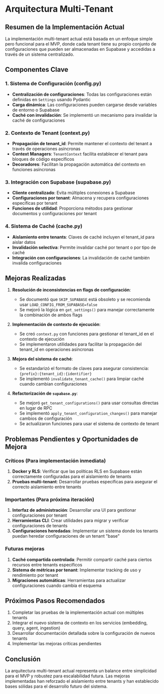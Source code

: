 # Arquitectura Multi-Tenant

## Resumen de la Implementación Actual

La implementación multi-tenant actual está basada en un enfoque simple pero funcional para el MVP, donde cada tenant tiene su propio conjunto de configuraciones que pueden ser almacenadas en Supabase y accedidas a través de un sistema centralizado.

## Componentes Clave

### 1. Sistema de Configuración (config.py)

- **Centralización de configuraciones**: Todas las configuraciones están definidas en `Settings` usando Pydantic
- **Carga dinámica**: Las configuraciones pueden cargarse desde variables de entorno o Supabase
- **Caché con invalidación**: Se implementó un mecanismo para invalidar la caché de configuraciones

### 2. Contexto de Tenant (context.py)

- **Propagación de tenant_id**: Permite mantener el contexto del tenant a través de operaciones asíncronas
- **Context Managers**: `TenantContext` facilita establecer el tenant para bloques de código específicos
- **Decoradores**: Facilitan la propagación automática del contexto en funciones asíncronas

### 3. Integración con Supabase (supabase.py)

- **Cliente centralizado**: Evita múltiples conexiones a Supabase
- **Configuraciones por tenant**: Almacena y recupera configuraciones específicas por tenant
- **Funciones de utilidad**: Proporciona métodos para gestionar documentos y configuraciones por tenant

### 4. Sistema de Caché (cache.py)

- **Aislamiento entre tenants**: Claves de caché incluyen el tenant_id para aislar datos
- **Invalidación selectiva**: Permite invalidar caché por tenant o por tipo de caché
- **Integración con configuraciones**: La invalidación de caché también invalida configuraciones

## Mejoras Realizadas

1. **Resolución de inconsistencias en flags de configuración**:
   - Se documentó que `SKIP_SUPABASE` está obsoleto y se recomienda usar `LOAD_CONFIG_FROM_SUPABASE=false`
   - Se mejoró la lógica en `get_settings()` para manejar correctamente la combinación de ambos flags

2. **Implementación de contexto de ejecución**:
   - Se creó `context.py` con funciones para gestionar el tenant_id en el contexto de ejecución
   - Se implementaron utilidades para facilitar la propagación del tenant_id en operaciones asíncronas

3. **Mejora del sistema de caché**:
   - Se estandarizó el formato de claves para asegurar consistencia: `{prefix}:{tenant_id}:{identifier}`
   - Se implementó `invalidate_tenant_cache()` para limpiar caché cuando cambian configuraciones

4. **Refactorización de `supabase.py`**:
   - Se mejoró `get_tenant_configurations()` para usar consultas directas en lugar de RPC
   - Se implementó `apply_tenant_configuration_changes()` para manejar cambios de configuración
   - Se actualizaron funciones para usar el sistema de contexto de tenant

## Problemas Pendientes y Oportunidades de Mejora

### Críticos (Para implementación inmediata)

1. **Docker y RLS**: Verificar que las políticas RLS en Supabase están correctamente configuradas para el aislamiento de tenants
2. **Pruebas multi-tenant**: Desarrollar pruebas específicas para asegurar el correcto aislamiento entre tenants

### Importantes (Para próxima iteración)

1. **Interfaz de administración**: Desarrollar una UI para gestionar configuraciones por tenant
2. **Herramientas CLI**: Crear utilidades para migrar y verificar configuraciones de tenants
3. **Configuraciones heredadas**: Implementar un sistema donde los tenants puedan heredar configuraciones de un tenant "base"

### Futuras mejoras

1. **Caché compartida controlada**: Permitir compartir caché para ciertos recursos entre tenants específicos
2. **Sistema de métricas por tenant**: Implementar tracking de uso y rendimiento por tenant
3. **Migraciones automáticas**: Herramientas para actualizar configuraciones cuando cambia el esquema

## Próximos Pasos Recomendados

1. Completar las pruebas de la implementación actual con múltiples tenants
2. Integrar el nuevo sistema de contexto en los servicios (embedding, query, agent, ingestion)
3. Desarrollar documentación detallada sobre la configuración de nuevos tenants
4. Implementar las mejoras críticas pendientes

## Conclusión

La arquitectura multi-tenant actual representa un balance entre simplicidad para el MVP y robustez para escalabilidad futura. Las mejoras implementadas han reforzado el aislamiento entre tenants y han establecido bases sólidas para el desarrollo futuro del sistema.
